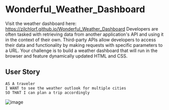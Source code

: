 # Wonderful_Weather_Dashboard
Visit the weather dashboard here: https://zilchlorf.github.io/Wonderful_Weather_Dashboard
Developers are often tasked with retrieving data from another application's API and using it in the context of their own. Third-party APIs allow developers to access their data and functionality by making requests with specific parameters to a URL. Your challenge is to build a weather dashboard that will run in the browser and feature dynamically updated HTML and CSS.
## User Story

```
AS A traveler
I WANT to see the weather outlook for multiple cities
SO THAT I can plan a trip accordingly
```
![image](https://user-images.githubusercontent.com/63215148/84626712-75a27880-ae9a-11ea-813d-ab0b1fcf2403.png)
